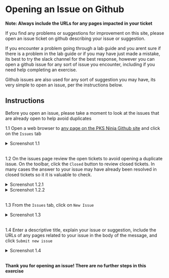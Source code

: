 # Opening an Issue on Github

**Note: Always include the URLs for any pages impacted in your ticket**

If you find any problems or suggestions for improvement on this site, please open an issue ticket on github describing your issue or suggestion.

If you encounter a problem going through a lab guide and you arent sure if there is a problem in the lab guide or if you may have just made a mistake, its best to try the slack channel for the best response, however you can open a github issue for any sort of issue you encounter, including if you need help completing an exercise.

Github issues are also used for any sort of suggestion you may have, its very simple to open an issue, per the instructions below.

## Instructions

Before you open an issue, please take a moment to look at the issues that are already open to help avoid duplicates

1.1 Open a web browser to [any page on the PKS Ninja Github site](https://github.com/CNA-Tech/PKS-Ninja) and click on the `Issues` tab

<details><summary>Screenshot 1.1</summary>
<img src="Images/2019-01-28-23-22-01.png">
</details>
<br>

1.2 On the issues page review the open tickets to avoid opening a duplicate issue. On the toolbar, click the `Closed` button to review closed tickets. In many cases the answer to your issue may have already been resolved in closed tickets so it it is valuable to check.

<details><summary>Screenshot 1.2.1</summary>
<img src="Images/2019-01-28-23-29-46.png">
</details>

<details><summary>Screenshot 1.2.2</summary>
<img src="Images/2019-01-28-23-30-33.png">
</details>
<br>

1.3 From the `Issues` tab, click on `New Issue`

<details><summary>Screenshot 1.3</summary>
<img src="Images/2019-01-28-23-31-53.png">
</details>
<br>

1.4 Enter a descriptive title, explain your issue or suggestion, include the URLs of any pages related to your issue in the body of the message, and click `Submit new issue`

<details><summary>Screenshot 1.4</summary>
<img src="Images/2019-01-28-23-38-53.png">
</details>
<br>

**Thank you for opening an issue! There are no further steps in this exercise**